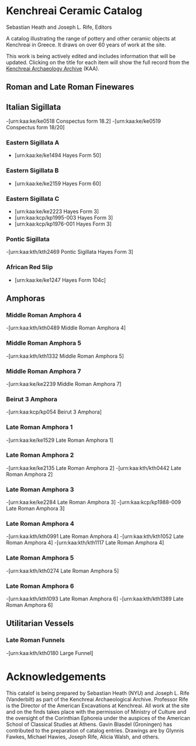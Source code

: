 # Kenchreai Ceramic Catalog
Sebastian Heath and Joseph L. Rife, Editors

A catalog illustrating the range of pottery and other ceramic objects at Kenchreai in Greece. It draws on over 60 years of work at the site.

This work is being actively edited and includes information that will be updated. Clicking on the title for each item will show the full record from the [Kenchreai Archaeology Archive](http://kenchreai.org/kaa) (KAA).

## Roman and Late Roman Finewares

## Italian Sigillata
-[urn:kaa:ke/ke0518 Conspectus form 18.2]
-[urn:kaa:ke/ke0519 Conspectus form 18/20]

### Eastern Sigillata A
- [urn:kaa:ke/ke1494 Hayes Form 50]

### Eastern Sigillata B
- [urn:kaa:ke/ke2159 Hayes Form 60]

### Eastern Sigillata C
- [urn:kaa:ke/ke2223 Hayes Form 3]
- [urn:kaa:kcp/kp1995-003 Hayes Form 3]
- [urn:kaa:kcp/kp1976-001 Hayes Form 3]

### Pontic Sigillata
-[urn:kaa:kth/kth2469 Pontic Sigillata Hayes Form 3]

### African Red Slip
- [urn:kaa:ke/ke1247 Hayes Form 104c]

## Amphoras

### Middle Roman Amphora 4
-[urn:kaa:kth/kth0489 Middle Roman Amphora 4]

### Middle Roman Amphora 5
-[urn:kaa:kth/kth1332 Middle Roman Amphora 5]

### Middle Roman Amphora 7
-[urn:kaa:ke/ke2239 Middle Roman Amphora 7]

### Beirut 3 Amphora
-[urn:kaa:kcp/kp054 Beirut 3 Amphora]

### Late Roman Amphora 1
-[urn:kaa:ke/ke1529 Late Roman Amphora 1]

### Late Roman Amphora 2
-[urn:kaa:ke/ke2135 Late Roman Amphora 2]
-[urn:kaa:kth/kth0442 Late Roman Amphora 2]

### Late Roman Amphora 3
-[urn:kaa:ke/ke2284 Late Roman Amphora 3]
-[urn:kaa:kcp/kp1988-009 Late Roman Amphora 3]

### Late Roman Amphora 4
-[urn:kaa:kth/kth0991 Late Roman Amphora 4]
-[urn:kaa:kth/kth1052 Late Roman Amphora 4]
-[urn:kaa:kth/kth1117 Late Roman Amphora 4]

### Late Roman Amphora 5
-[urn:kaa:kth/kth0274 Late Roman Amphora 5]

### Late Roman Amphora 6
-[urn:kaa:kth/kth1093 Late Roman Amphora 6]
-[urn:kaa:kth/kth1389 Late Roman Amphora 6]

## Utilitarian Vessels

### Late Roman Funnels
-[urn:kaa:kth/kth0180 Large Funnel]


# Acknowledgements
This catalof is being prepared by Sebastian Heath (NYU) and Joseph L. Rife (Vanderbilt) as part of the Kenchreai Archaeological Archive. Professor Rife is the Director of the American Excavations at Kenchreai. All work at the site and on the finds takes place with the permission of Ministry of Culture and the oversight of the Corinthian Ephoreia under the auspices of the American School of Classical Studies at Athens. Gavin Blasdel (Groningen) has contributed to the preparation of catalog entries. Drawings are by Glynnis Fawkes, Michael Hawies, Joseph Rife, Alicia Walsh, and others.
